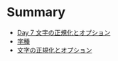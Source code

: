 # Summary

* [Day 7 文字の正規化とオプション](README.md)
* [字種](doc/character_class.md)
* [文字の正規化とオプション](doc/normalization_and_option.md)

